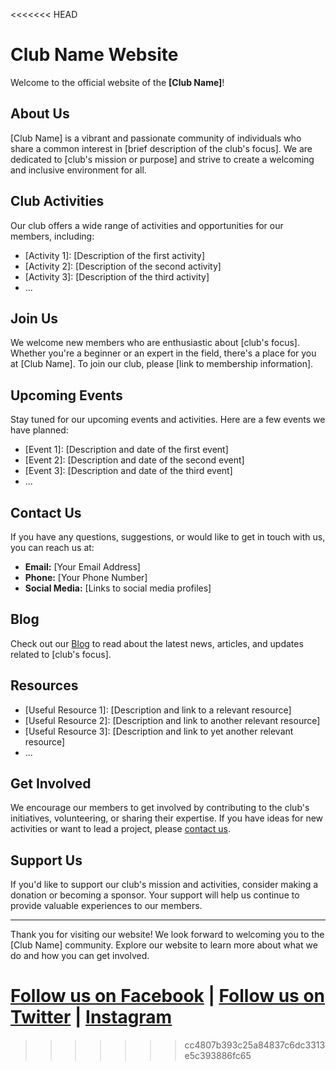 <<<<<<< HEAD
# Club Name Website

Welcome to the official website of the **[Club Name]**!

## About Us

[Club Name] is a vibrant and passionate community of individuals who share a common interest in [brief description of the club's focus]. We are dedicated to [club's mission or purpose] and strive to create a welcoming and inclusive environment for all.

## Club Activities

Our club offers a wide range of activities and opportunities for our members, including:

- [Activity 1]: [Description of the first activity]
- [Activity 2]: [Description of the second activity]
- [Activity 3]: [Description of the third activity]
- ...

## Join Us

We welcome new members who are enthusiastic about [club's focus]. Whether you're a beginner or an expert in the field, there's a place for you at [Club Name]. To join our club, please [link to membership information].

## Upcoming Events

Stay tuned for our upcoming events and activities. Here are a few events we have planned:

- [Event 1]: [Description and date of the first event]
- [Event 2]: [Description and date of the second event]
- [Event 3]: [Description and date of the third event]
- ...

## Contact Us

If you have any questions, suggestions, or would like to get in touch with us, you can reach us at:

- **Email:** [Your Email Address]
- **Phone:** [Your Phone Number]
- **Social Media:** [Links to social media profiles]

## Blog

Check out our [Blog](/blog) to read about the latest news, articles, and updates related to [club's focus].

## Resources

- [Useful Resource 1]: [Description and link to a relevant resource]
- [Useful Resource 2]: [Description and link to another relevant resource]
- [Useful Resource 3]: [Description and link to yet another relevant resource]
- ...

## Get Involved

We encourage our members to get involved by contributing to the club's initiatives, volunteering, or sharing their expertise. If you have ideas for new activities or want to lead a project, please [contact us](#contact-us).

## Support Us

If you'd like to support our club's mission and activities, consider making a donation or becoming a sponsor. Your support will help us continue to provide valuable experiences to our members.

---

Thank you for visiting our website! We look forward to welcoming you to the [Club Name] community. Explore our website to learn more about what we do and how you can get involved.

[Follow us on Facebook](https://www.facebook.com/YourClub) | [Follow us on Twitter](https://twitter.com/YourClub) | [Instagram](https://www.instagram.com/YourClub)
=======

>>>>>>> cc4807b393c25a84837c6dc3313e5c393886fc65
